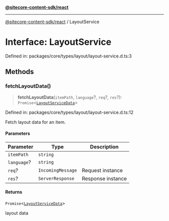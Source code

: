 [**@sitecore-content-sdk/react**](../README.md)

***

[@sitecore-content-sdk/react](../README.md) / LayoutService

# Interface: LayoutService

Defined in: packages/core/types/layout/layout-service.d.ts:3

## Methods

### fetchLayoutData()

> **fetchLayoutData**(`itemPath`, `language`?, `req`?, `res`?): `Promise`\<[`LayoutServiceData`](LayoutServiceData.md)\>

Defined in: packages/core/types/layout/layout-service.d.ts:12

Fetch layout data for an item.

#### Parameters

| Parameter | Type | Description |
| ------ | ------ | ------ |
| `itemPath` | `string` |  |
| `language`? | `string` |  |
| `req`? | `IncomingMessage` | Request instance |
| `res`? | `ServerResponse` | Response instance |

#### Returns

`Promise`\<[`LayoutServiceData`](LayoutServiceData.md)\>

layout data
